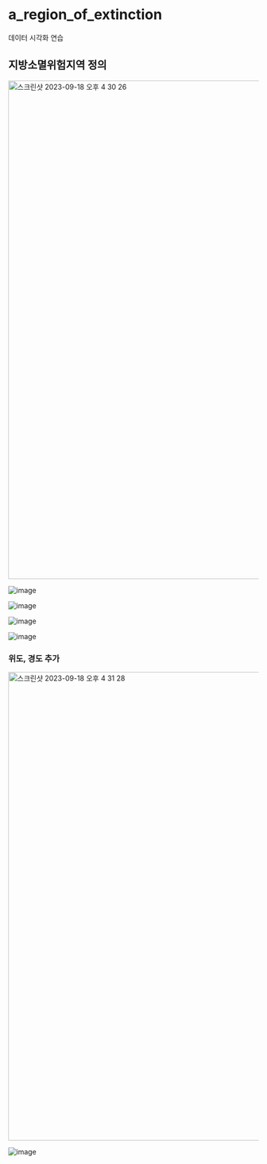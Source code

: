 # a_region_of_extinction
데이터 시각화 연습

## 지방소멸위험지역 정의
  
<img width="1003" alt="스크린샷 2023-09-18 오후 4 30 26" src="https://github.com/purin96/a_region_of_extinction/assets/121744538/e19abc0e-ed8f-4f6b-898b-af279f11ed29">

![image](https://github.com/purin96/a_region_of_extinction/assets/121744538/878799d6-de61-4255-b8bf-8a0df9f90d75)

![image](https://github.com/purin96/a_region_of_extinction/assets/121744538/cd16009a-0966-442f-8f10-9afbffa02b7b)

![image](https://github.com/purin96/a_region_of_extinction/assets/121744538/0e07cf1d-cfd6-407d-ba98-f0e26064d7fb)

![image](https://github.com/purin96/a_region_of_extinction/assets/121744538/6c1d089c-c70c-40e1-af84-bcbf3709c103)
### 위도, 경도 추가
<img width="943" alt="스크린샷 2023-09-18 오후 4 31 28" src="https://github.com/purin96/a_region_of_extinction/assets/121744538/6e60163d-0280-41fd-9a02-52b02fa52059">

![image](https://github.com/purin96/a_region_of_extinction/assets/121744538/c5f8f068-cc40-48d3-928a-665767926c55)

